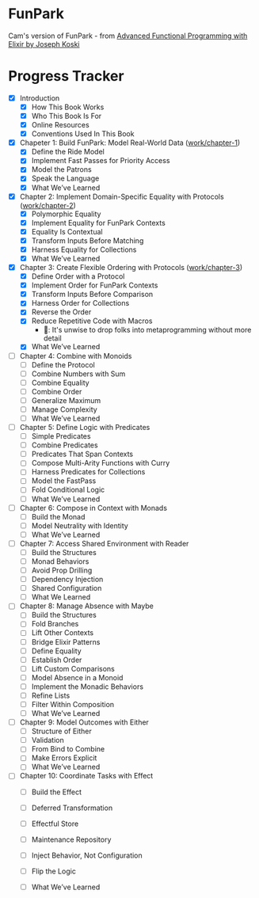 # FunPark

Cam's version of FunPark -
from [Advanced Functional Programming with Elixir by Joseph Koski](https://pragprog.com/titles/jkelixir/advanced-functional-programming-with-elixir/)

# Progress Tracker

- [x] Introduction
    - [x] How This Book Works
    - [x] Who This Book Is For
    - [x] Online Resources
    - [x] Conventions Used In This Book
- [x] Chapeter 1: Build FunPark: Model Real-World
  Data ([work/chapter-1](https://github.com/camatcode/cam_funpark/tree/work/chapter-1))
    - [x] Define the Ride Model
    - [x] Implement Fast Passes for Priority Access
    - [x] Model the Patrons
    - [x] Speak the Language
    - [x] What We’ve Learned
- [x] Chapter 2: Implement Domain-Specific Equality with
  Protocols ([work/chapter-2](https://github.com/camatcode/cam_funpark/tree/work/chapter-2))
    - [x] Polymorphic Equality
    - [x] Implement Equality for FunPark Contexts
    - [x] Equality Is Contextual
    - [x] Transform Inputs Before Matching
    - [x] Harness Equality for Collections
    - [x] What We’ve Learned
- [x] Chapter 3: Create Flexible Ordering with
  Protocols ([work/chapter-3](https://github.com/camatcode/cam_funpark/tree/work/chapter-3))
    - [x] Define Order with a Protocol
    - [x] Implement Order for FunPark Contexts
    - [x] Transform Inputs Before Comparison
    - [x] Harness Order for Collections
    - [x] Reverse the Order
    - [x] Reduce Repetitive Code with Macros
        - 📝: It's unwise to drop folks into metaprogramming without more detail
    - [x] What We’ve Learned
- [ ] Chapter 4: Combine with Monoids
    - [ ] Define the Protocol
    - [ ] Combine Numbers with Sum
    - [ ] Combine Equality
    - [ ] Combine Order
    - [ ] Generalize Maximum
    - [ ] Manage Complexity
    - [ ] What We’ve Learned
- [ ] Chapter 5: Define Logic with Predicates
    - [ ] Simple Predicates
    - [ ] Combine Predicates
    - [ ] Predicates That Span Contexts
    - [ ] Compose Multi-Arity Functions with Curry
    - [ ] Harness Predicates for Collections
    - [ ] Model the FastPass
    - [ ] Fold Conditional Logic
    - [ ] What We’ve Learned
- [ ] Chapter 6: Compose in Context with Monads
    - [ ] Build the Monad
    - [ ] Model Neutrality with Identity
    - [ ] What We’ve Learned
- [ ] Chapter 7: Access Shared Environment with Reader
    - [ ] Build the Structures
    - [ ] Monad Behaviors
    - [ ] Avoid Prop Drilling
    - [ ] Dependency Injection
    - [ ] Shared Configuration
    - [ ] What We Learned
- [ ] Chapter 8: Manage Absence with Maybe
    - [ ] Build the Structures
    - [ ] Fold Branches
    - [ ] Lift Other Contexts
    - [ ] Bridge Elixir Patterns
    - [ ] Define Equality
    - [ ] Establish Order
    - [ ] Lift Custom Comparisons
    - [ ] Model Absence in a Monoid
    - [ ] Implement the Monadic Behaviors
    - [ ] Refine Lists
    - [ ] Filter Within Composition
    - [ ] What We’ve Learned
- [ ] Chapter 9: Model Outcomes with Either
    - [ ] Structure of Either
    - [ ] Validation
    - [ ] From Bind to Combine
    - [ ] Make Errors Explicit
    - [ ] What We’ve Learned
- [ ] Chapter 10: Coordinate Tasks with Effect
    - [ ] Build the Effect
    - [ ] Deferred Transformation
    - [ ] Effectful Store
    - [ ] Maintenance Repository
    - [ ] Inject Behavior, Not Configuration
    - [ ] Flip the Logic
    - [ ] What We’ve Learned


